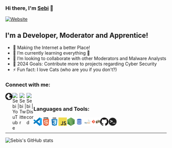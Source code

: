### Hi there, I'm [Sebi][website] 👋 

[![Website](https://img.shields.io/website?label=thesebi.dev&style=for-the-badge&url=https%3A%2F%2Fthesebi.dev)][website]

## I'm a Developer, Moderator and Apprentice!

- 🔭 Making the Internet a better Place!
- 🌱 I’m currently learning everything 🤣
- 👯 I’m looking to collaborate with other Moderators and Malware Analysts
- 🥅 2024 Goals: Contribute more to projects regarding Cyber Security
- ⚡ Fun fact: I love Cats (who are you if you don't?)

### Connect with me:

[<img align="left" alt="thesebi.dev" width="22px" src="https://raw.githubusercontent.com/iconic/open-iconic/master/svg/globe.svg" />][website]
[<img align="left" alt="Sebi | YouTube" width="22px" src="https://cdn.jsdelivr.net/npm/simple-icons@v3/icons/youtube.svg" />][youtube]
[<img align="left" alt="Sebi | Twitter" width="22px" src="https://cdn.jsdelivr.net/npm/simple-icons@v3/icons/twitter.svg" />][twitter]
[<img align="left" alt="Sebi | Discord" width="22px" src="https://cdn.jsdelivr.net/npm/simple-icons@v3/icons/discord.svg" />][discord]

<br />

### Languages and Tools:

<img align="left" alt="Visual Studio Code" width="26px" src="https://raw.githubusercontent.com/github/explore/80688e429a7d4ef2fca1e82350fe8e3517d3494d/topics/visual-studio-code/visual-studio-code.png" />
<img align="left" alt="HTML5" width="26px" src="https://raw.githubusercontent.com/github/explore/80688e429a7d4ef2fca1e82350fe8e3517d3494d/topics/html/html.png" />
<img align="left" alt="CSS3" width="26px" src="https://raw.githubusercontent.com/github/explore/80688e429a7d4ef2fca1e82350fe8e3517d3494d/topics/css/css.png" />
<img align="left" alt="JavaScript" width="26px" src="https://raw.githubusercontent.com/github/explore/80688e429a7d4ef2fca1e82350fe8e3517d3494d/topics/javascript/javascript.png" />
<img align="left" alt="Node.js" width="26px" src="https://raw.githubusercontent.com/github/explore/80688e429a7d4ef2fca1e82350fe8e3517d3494d/topics/nodejs/nodejs.png" />
<img align="left" alt="SQL" width="26px" src="https://raw.githubusercontent.com/github/explore/80688e429a7d4ef2fca1e82350fe8e3517d3494d/topics/sql/sql.png" />
<img align="left" alt="MySQL" width="26px" src="https://raw.githubusercontent.com/github/explore/80688e429a7d4ef2fca1e82350fe8e3517d3494d/topics/mysql/mysql.png" />
<img align="left" alt="Git" width="26px" src="https://raw.githubusercontent.com/github/explore/80688e429a7d4ef2fca1e82350fe8e3517d3494d/topics/git/git.png" />
<img align="left" alt="GitHub" width="26px" src="https://raw.githubusercontent.com/github/explore/78df643247d429f6cc873026c0622819ad797942/topics/github/github.png" />
<img align="left" alt="Terminal" width="26px" src="https://raw.githubusercontent.com/github/explore/80688e429a7d4ef2fca1e82350fe8e3517d3494d/topics/terminal/terminal.png" />

<br />
<br />

---


![Sebis's GitHub stats](https://github-readme-stats.vercel.app/api?username=dev-sebi&show_icons=true&theme=radical)


[website]: https://thesebi.dev/
[twitter]: https://twitter.com/S3BI_YT
[youtube]: https://www.youtube.com/channel/UC0O37NN-aSqcOuleXWxRLLw
[discord]: https://discord.gg/ns74mSgmUB
